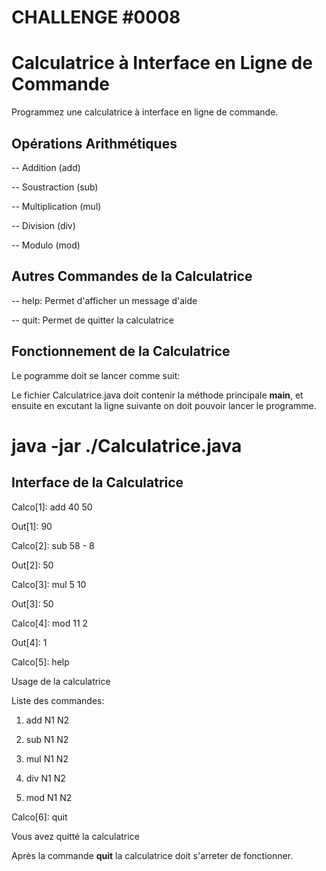CHALLENGE #0008
===============

# Calculatrice à Interface en Ligne de Commande

Programmez une calculatrice à interface en ligne de commande.

## Opérations Arithmétiques

-- Addition (add)

-- Soustraction (sub)

-- Multiplication (mul)

-- Division (div)

-- Modulo (mod)

## Autres Commandes de la Calculatrice

-- help: Permet d'afficher un message d'aide

-- quit: Permet de quitter la calculatrice

## Fonctionnement de la Calculatrice

Le pogramme doit se lancer comme suit:

Le fichier Calculatrice.java doit contenir la méthode principale **main**, et ensuite en excutant la ligne suivante on doit pouvoir lancer le programme.

java -jar ./Calculatrice.java
==============================

## Interface de la Calculatrice

Calco[1]: add 40 50

Out[1]: 90


Calco[2]: sub 58 - 8

Out[2]: 50


Calco[3]: mul 5 10

Out[3]: 50


Calco[4]: mod 11 2

Out[4]: 1


Calco[5]: help

Usage de la calculatrice

Liste des commandes: 

1. add N1 N2

2. sub N1 N2

3. mul N1 N2

4. div N1 N2

5. mod N1 N2


Calco[6]: quit

Vous avez quitté la calculatrice



Après la commande **quit** la calculatrice doit s'arreter de fonctionner.
